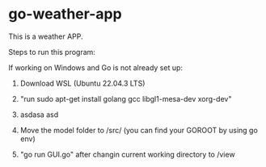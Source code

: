 # go-weather-app

This is a weather APP.

Steps to run this program:

If working on Windows and Go is not already set up:

1) Download WSL (Ubuntu 22.04.3 LTS)

2) "run sudo apt-get install golang gcc libgl1-mesa-dev xorg-dev"

3) asdasa asd

4) Move the model folder to <GOROOT>/src/ (you can find your GOROOT by using go env)

5) "go run GUI.go" after changin current working directory to /view